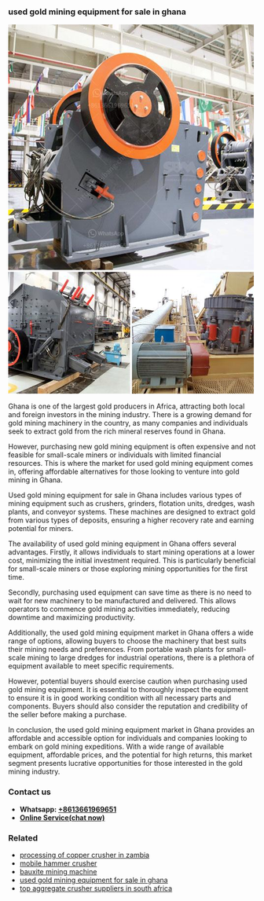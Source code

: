<h3>used gold mining equipment for sale in ghana</h3><img src='1708587494.jpg' alt=''><p>Ghana is one of the largest gold producers in Africa, attracting both local and foreign investors in the mining industry. There is a growing demand for gold mining machinery in the country, as many companies and individuals seek to extract gold from the rich mineral reserves found in Ghana. </p><p>However, purchasing new gold mining equipment is often expensive and not feasible for small-scale miners or individuals with limited financial resources. This is where the market for used gold mining equipment comes in, offering affordable alternatives for those looking to venture into gold mining in Ghana.</p><p>Used gold mining equipment for sale in Ghana includes various types of mining equipment such as crushers, grinders, flotation units, dredges, wash plants, and conveyor systems. These machines are designed to extract gold from various types of deposits, ensuring a higher recovery rate and earning potential for miners.</p><p>The availability of used gold mining equipment in Ghana offers several advantages. Firstly, it allows individuals to start mining operations at a lower cost, minimizing the initial investment required. This is particularly beneficial for small-scale miners or those exploring mining opportunities for the first time.</p><p>Secondly, purchasing used equipment can save time as there is no need to wait for new machinery to be manufactured and delivered. This allows operators to commence gold mining activities immediately, reducing downtime and maximizing productivity.</p><p>Additionally, the used gold mining equipment market in Ghana offers a wide range of options, allowing buyers to choose the machinery that best suits their mining needs and preferences. From portable wash plants for small-scale mining to large dredges for industrial operations, there is a plethora of equipment available to meet specific requirements.</p><p>However, potential buyers should exercise caution when purchasing used gold mining equipment. It is essential to thoroughly inspect the equipment to ensure it is in good working condition with all necessary parts and components. Buyers should also consider the reputation and credibility of the seller before making a purchase.</p><p>In conclusion, the used gold mining equipment market in Ghana provides an affordable and accessible option for individuals and companies looking to embark on gold mining expeditions. With a wide range of available equipment, affordable prices, and the potential for high returns, this market segment presents lucrative opportunities for those interested in the gold mining industry.</p><h3>Contact us</h3><ul><li><strong>Whatsapp:&nbsp;<a href="https://wa.me/8613661969651">+8613661969651</a></strong></li><li><a href="https://swt.shibang-china.com/?git&amp;zhl&amp;used gold mining equipment for sale in ghana"><strong>Online Service(chat now)</strong></a></li></ul><h3>Related</h3><ul><li><a href='processing of copper crusher in zambia.md'>processing of copper crusher in zambia</a></li><li><a href='mobile hammer crusher.md'>mobile hammer crusher</a></li><li><a href='bauxite mining machine.md'>bauxite mining machine</a></li><li><a href='used gold mining equipment for sale in ghana.md'>used gold mining equipment for sale in ghana</a></li><li><a href='top aggregate crusher suppliers in south africa.md'>top aggregate crusher suppliers in south africa</a></li></ul>